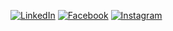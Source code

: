 [![LinkedIn](https://img.shields.io/badge/LinkedIn-0A66C2?style=for-the-badge&logo=linkedin&logoColor=white)](https://www.linkedin.com/in/eslam-ashraf-4a74a2249)
[![Facebook](https://img.shields.io/badge/Facebook-1877F2?style=for-the-badge&logo=facebook&logoColor=white)](https://www.facebook.com/share/165bSDTeRE)
[![Instagram](https://img.shields.io/badge/Instagram-E4405F?style=for-the-badge&logo=instagram&logoColor=white)](https://www.instagram.com/eslamashraf2535)
